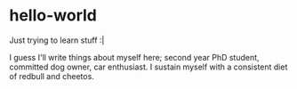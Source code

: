 # hello-world
Just trying to learn stuff :|

I guess I'll write things about myself here; second year PhD student, committed dog owner, car enthusiast. I sustain myself with a consistent diet of redbull and cheetos. 

